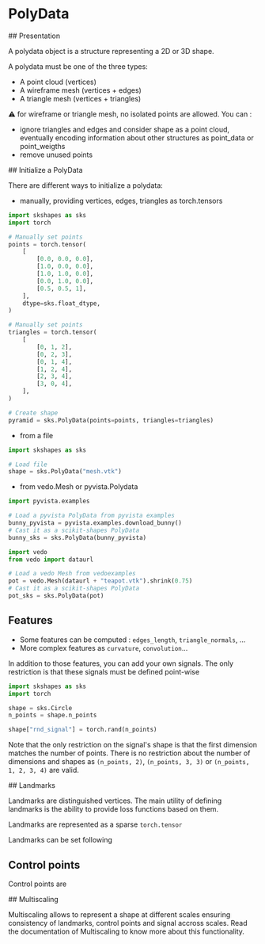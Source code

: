 # PolyData

## Presentation

A polydata object is a structure representing a 2D or 3D shape.

A polydata must be one of the three types:

- A point cloud (vertices)
- A wireframe mesh (vertices + edges)
- A triangle mesh (vertices + triangles)

:warning: for wireframe or triangle mesh, no isolated points are allowed. You can :

- ignore triangles and edges and consider shape as a point cloud, eventually encoding information about other structures as point_data or point_weigths
- remove unused points

## Initialize a PolyData

 There are different ways to initialize a polydata:

- manually, providing vertices, edges, triangles as torch.tensors
```python
import skshapes as sks
import torch

# Manually set points
points = torch.tensor(
    [
        [0.0, 0.0, 0.0],
        [1.0, 0.0, 0.0],
        [1.0, 1.0, 0.0],
        [0.0, 1.0, 0.0],
        [0.5, 0.5, 1],
    ],
    dtype=sks.float_dtype,
)

# Manually set points
triangles = torch.tensor(
    [
        [0, 1, 2],
        [0, 2, 3],
        [0, 1, 4],
        [1, 2, 4],
        [2, 3, 4],
        [3, 0, 4],
    ],
)

# Create shape
pyramid = sks.PolyData(points=points, triangles=triangles)
```
- from a file
```python
import skshapes as sks

# Load file
shape = sks.PolyData("mesh.vtk")
```
- from vedo.Mesh or pyvista.Polydata
```python
import pyvista.examples

# Load a pyvista PolyData from pyvista examples
bunny_pyvista = pyvista.examples.download_bunny()
# Cast it as a scikit-shapes PolyData
bunny_sks = sks.PolyData(bunny_pyvista)

import vedo
from vedo import dataurl

# Load a vedo Mesh from vedoexamples
pot = vedo.Mesh(dataurl + "teapot.vtk").shrink(0.75)
# Cast it as a scikit-shapes PolyData
pot_sks = sks.PolyData(pot)
```

## Features

- Some features can be computed : `edges_length`, `triangle_normals`, ...
- More complex features as `curvature`, `convolution`...

In addition to those features, you can add your own signals. The only restriction is that these signals must be defined point-wise
```python
import skshapes as sks
import torch

shape = sks.Circle
n_points = shape.n_points

shape["rnd_signal"] = torch.rand(n_points)
```
Note that the only restriction on the signal's shape is that the first dimension matches the number of points. There is no restriction about the number of dimensions and shapes as `(n_points, 2)`, `(n_points, 3, 3)` or `(n_points, 1, 2, 3, 4)` are valid.

## Landmarks

Landmarks are distinguished vertices. The main utility of defining landmarks is the ability to provide loss functions based on them.

Landmarks are represented as a sparse `torch.tensor`

Landmarks can be set following

## Control points

Control points are

## Multiscaling

Multiscaling allows to represent a shape at different scales ensuring consistency of landmarks, control points and signal accross scales. Read the documentation of Multiscaling to know more about this functionality.
